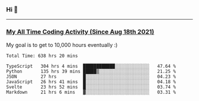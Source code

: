 ### Hi 🙂

---

### <a href="https://wakatime.com/@Eroxl">My All Time Coding Activity (Since Aug 18th 2021)</a>
My goal is to get to 10,000 hours eventually :)
<!--START_SECTION:waka-->

```text
Total Time: 638 hrs 20 mins

TypeScript   304 hrs 4 mins  ████████████░░░░░░░░░░░░░   47.64 %
Python       135 hrs 39 mins █████▒░░░░░░░░░░░░░░░░░░░   21.25 %
JSON         27 hrs          █░░░░░░░░░░░░░░░░░░░░░░░░   04.23 %
JavaScript   26 hrs 41 mins  █░░░░░░░░░░░░░░░░░░░░░░░░   04.18 %
Svelte       23 hrs 52 mins  █░░░░░░░░░░░░░░░░░░░░░░░░   03.74 %
Markdown     21 hrs 6 mins   ▓░░░░░░░░░░░░░░░░░░░░░░░░   03.31 %
```

<!--END_SECTION:waka-->
